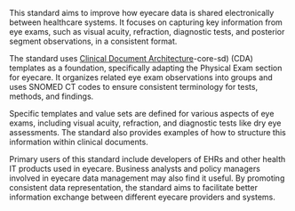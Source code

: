 This standard aims to improve how eyecare data is shared electronically between healthcare systems. It focuses on capturing key information from eye exams, such as visual acuity, refraction, diagnostic tests, and posterior segment observations, in a consistent format.

The standard uses [Clinical Document Architecture](https://build.fhir.org/ig/HL7/CDA-core-sd)-core-sd) (CDA) templates as a foundation, specifically adapting the Physical Exam section for eyecare. It organizes related eye exam observations into groups and uses SNOMED CT codes to ensure consistent terminology for tests, methods, and findings.

Specific templates and value sets are defined for various aspects of eye exams, including visual acuity, refraction, and diagnostic tests like dry eye assessments. The standard also provides examples of how to structure this information within clinical documents.

Primary users of this standard include developers of EHRs and other health IT products used in eyecare. Business analysts and policy managers involved in eyecare data management may also find it useful. By promoting consistent data representation, the standard aims to facilitate better information exchange between different eyecare providers and systems.